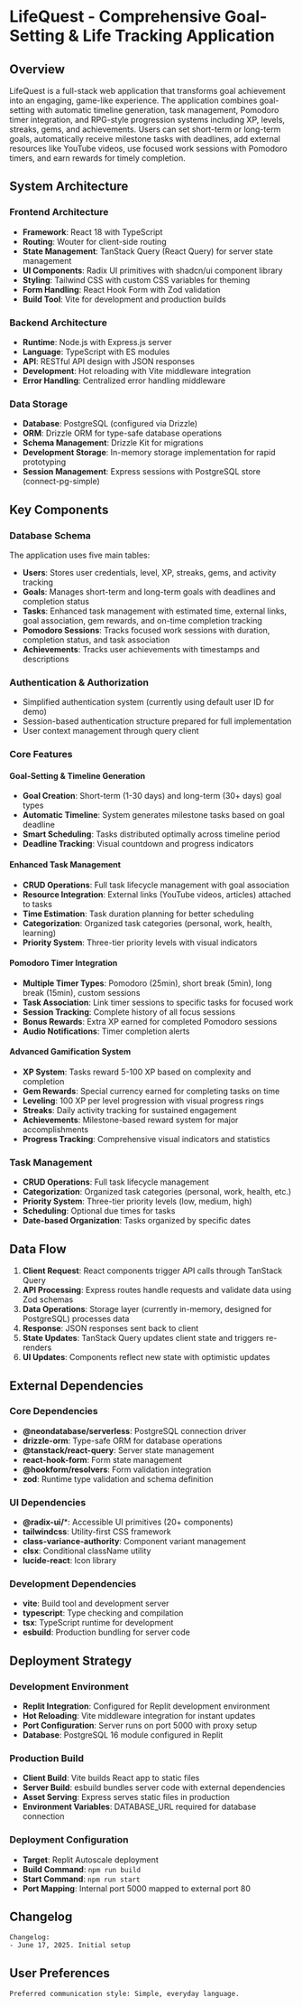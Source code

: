 # LifeQuest - Comprehensive Goal-Setting & Life Tracking Application

## Overview

LifeQuest is a full-stack web application that transforms goal achievement into an engaging, game-like experience. The application combines goal-setting with automatic timeline generation, task management, Pomodoro timer integration, and RPG-style progression systems including XP, levels, streaks, gems, and achievements. Users can set short-term or long-term goals, automatically receive milestone tasks with deadlines, add external resources like YouTube videos, use focused work sessions with Pomodoro timers, and earn rewards for timely completion.

## System Architecture

### Frontend Architecture
- **Framework**: React 18 with TypeScript
- **Routing**: Wouter for client-side routing
- **State Management**: TanStack Query (React Query) for server state management
- **UI Components**: Radix UI primitives with shadcn/ui component library
- **Styling**: Tailwind CSS with custom CSS variables for theming
- **Form Handling**: React Hook Form with Zod validation
- **Build Tool**: Vite for development and production builds

### Backend Architecture
- **Runtime**: Node.js with Express.js server
- **Language**: TypeScript with ES modules
- **API**: RESTful API design with JSON responses
- **Development**: Hot reloading with Vite middleware integration
- **Error Handling**: Centralized error handling middleware

### Data Storage
- **Database**: PostgreSQL (configured via Drizzle)
- **ORM**: Drizzle ORM for type-safe database operations
- **Schema Management**: Drizzle Kit for migrations
- **Development Storage**: In-memory storage implementation for rapid prototyping
- **Session Management**: Express sessions with PostgreSQL store (connect-pg-simple)

## Key Components

### Database Schema
The application uses five main tables:
- **Users**: Stores user credentials, level, XP, streaks, gems, and activity tracking
- **Goals**: Manages short-term and long-term goals with deadlines and completion status
- **Tasks**: Enhanced task management with estimated time, external links, goal association, gem rewards, and on-time completion tracking
- **Pomodoro Sessions**: Tracks focused work sessions with duration, completion status, and task association
- **Achievements**: Tracks user achievements with timestamps and descriptions

### Authentication & Authorization
- Simplified authentication system (currently using default user ID for demo)
- Session-based authentication structure prepared for full implementation
- User context management through query client

### Core Features

#### Goal-Setting & Timeline Generation
- **Goal Creation**: Short-term (1-30 days) and long-term (30+ days) goal types
- **Automatic Timeline**: System generates milestone tasks based on goal deadline
- **Smart Scheduling**: Tasks distributed optimally across timeline period
- **Deadline Tracking**: Visual countdown and progress indicators

#### Enhanced Task Management
- **CRUD Operations**: Full task lifecycle management with goal association
- **Resource Integration**: External links (YouTube videos, articles) attached to tasks
- **Time Estimation**: Task duration planning for better scheduling
- **Categorization**: Organized task categories (personal, work, health, learning)
- **Priority System**: Three-tier priority levels with visual indicators

#### Pomodoro Timer Integration
- **Multiple Timer Types**: Pomodoro (25min), short break (5min), long break (15min), custom sessions
- **Task Association**: Link timer sessions to specific tasks for focused work
- **Session Tracking**: Complete history of all focus sessions
- **Bonus Rewards**: Extra XP earned for completed Pomodoro sessions
- **Audio Notifications**: Timer completion alerts

#### Advanced Gamification System
- **XP System**: Tasks reward 5-100 XP based on complexity and completion
- **Gem Rewards**: Special currency earned for completing tasks on time
- **Leveling**: 100 XP per level progression with visual progress rings
- **Streaks**: Daily activity tracking for sustained engagement
- **Achievements**: Milestone-based reward system for major accomplishments
- **Progress Tracking**: Comprehensive visual indicators and statistics

### Task Management
- **CRUD Operations**: Full task lifecycle management
- **Categorization**: Organized task categories (personal, work, health, etc.)
- **Priority System**: Three-tier priority levels (low, medium, high)
- **Scheduling**: Optional due times for tasks
- **Date-based Organization**: Tasks organized by specific dates

## Data Flow

1. **Client Request**: React components trigger API calls through TanStack Query
2. **API Processing**: Express routes handle requests and validate data using Zod schemas
3. **Data Operations**: Storage layer (currently in-memory, designed for PostgreSQL) processes data
4. **Response**: JSON responses sent back to client
5. **State Updates**: TanStack Query updates client state and triggers re-renders
6. **UI Updates**: Components reflect new state with optimistic updates

## External Dependencies

### Core Dependencies
- **@neondatabase/serverless**: PostgreSQL connection driver
- **drizzle-orm**: Type-safe ORM for database operations
- **@tanstack/react-query**: Server state management
- **react-hook-form**: Form state management
- **@hookform/resolvers**: Form validation integration
- **zod**: Runtime type validation and schema definition

### UI Dependencies
- **@radix-ui/***: Accessible UI primitives (20+ components)
- **tailwindcss**: Utility-first CSS framework
- **class-variance-authority**: Component variant management
- **clsx**: Conditional className utility
- **lucide-react**: Icon library

### Development Dependencies
- **vite**: Build tool and development server
- **typescript**: Type checking and compilation
- **tsx**: TypeScript runtime for development
- **esbuild**: Production bundling for server code

## Deployment Strategy

### Development Environment
- **Replit Integration**: Configured for Replit development environment
- **Hot Reloading**: Vite middleware integration for instant updates
- **Port Configuration**: Server runs on port 5000 with proxy setup
- **Database**: PostgreSQL 16 module configured in Replit

### Production Build
- **Client Build**: Vite builds React app to static files
- **Server Build**: esbuild bundles server code with external dependencies
- **Asset Serving**: Express serves static files in production
- **Environment Variables**: DATABASE_URL required for database connection

### Deployment Configuration
- **Target**: Replit Autoscale deployment
- **Build Command**: `npm run build`
- **Start Command**: `npm run start`
- **Port Mapping**: Internal port 5000 mapped to external port 80

## Changelog

```
Changelog:
- June 17, 2025. Initial setup
```

## User Preferences

```
Preferred communication style: Simple, everyday language.
```